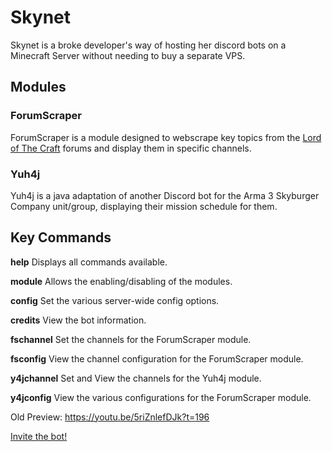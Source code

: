 # Skynet
Skynet is a broke developer's way of hosting her discord bots on a Minecraft Server without needing to buy a separate VPS.

## Modules
### ForumScraper
ForumScraper is a module designed to webscrape key topics from the [Lord of The Craft](https://www.lordofthecraft.net/forums/) forums and display them in specific channels.

### Yuh4j
Yuh4j is a java adaptation of another Discord bot for the Arma 3 Skyburger Company unit/group, displaying their mission schedule for them.

## Key Commands
**help** Displays all commands available.

**module** Allows the enabling/disabling of the modules.

**config** Set the various server-wide config options.

**credits** View the bot information.


**fschannel** Set the channels for the ForumScraper module.

**fsconfig** View the channel configuration for the ForumScraper module.


**y4jchannel** Set and View the channels for the Yuh4j module.

**y4jconfig** View the various configurations for the ForumScraper module.

Old Preview: https://youtu.be/5riZnlefDJk?t=196

[Invite the bot!](https://discord.gg/vup8dGbmD2)
